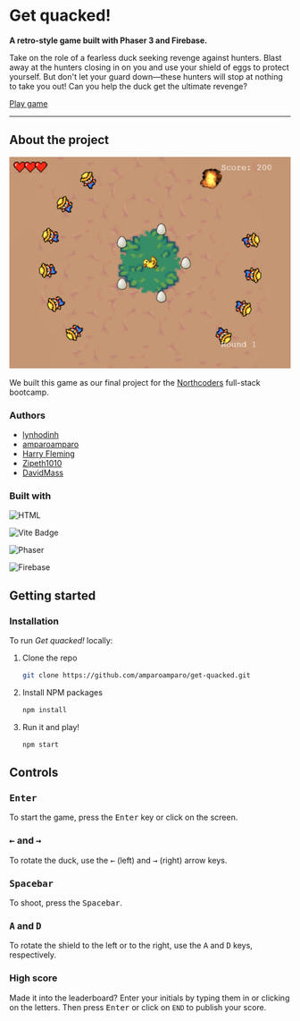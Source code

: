 # Get quacked!

**A retro-style game built with Phaser 3 and Firebase.**

Take on the role of a fearless duck seeking revenge against hunters. Blast away at the hunters closing in on you and use your shield of eggs to protect yourself. But don't let your guard down—these hunters will stop at nothing to take you out! Can you help the duck get the ultimate revenge?

<!-- PROJECT SHIELDS -->
<!-- [![Contributors][contributors-shield]][contributors-url] -->
<!-- [![Forks][forks-shield]][forks-url]
[![Stargazers][stars-shield]][stars-url]
[![Issues][issues-shield]][issues-url] -->
<!-- [![MIT License][license-shield]][license-url] -->

[Play game](https://)

---

## About the project

![Screenshot](public/assets/images/screenshot.png)

We built this game as our final project for the [Northcoders](https://northcoders.com) full-stack bootcamp.

### Authors

- [lynhodinh](https://github.com/lynhodinh)
- [amparoamparo](https://github.com/amparoamparo)
- [Harry Fleming](https://github.com/tooterfish)
- [Zipeth1010](https://github.com/Zipeth1010)
- [DavidMass](https://github.com/davidcmass)

### Built with

![HTML](https://img.shields.io/badge/HTML-E34F26?style=for-the-badge&logo=html5&logoColor=white)

![Vite Badge](https://img.shields.io/badge/Vite-646CFF?logo=vite&logoColor=fff&style=for-the-badge)

![Phaser](https://img.shields.io/badge/Phaser_3-b8e7f9?style=for-the-badge&logo=phaser3&logoColor=white)

![Firebase](https://img.shields.io/badge/Firebase-FFCA28?logo=firebase&logoColor=000&style=for-the-badge)

## Getting started

### Installation

To run _Get quacked!_ locally:

1. Clone the repo

   ```sh
   git clone https://github.com/amparoamparo/get-quacked.git
   ```

2. Install NPM packages

   ```sh
   npm install
   ```

3. Run it and play!

   ```sh
   npm start
   ```

## Controls

### <kbd>Enter</kbd>

To start the game, press the <kbd>Enter</kbd> key or click on the screen.

### <kbd>←</kbd> and <kbd>→</kbd>

To rotate the duck, use the <kbd>←</kbd> (left) and <kbd>→</kbd> (right) arrow keys.

### <kbd>Spacebar</kbd>

To shoot, press the <kbd>Spacebar</kbd>.

### <kbd>A</kbd> and <kbd>D</kbd>

To rotate the shield to the left or to the right, use the <kbd>A</kbd> and <kbd>D</kbd> keys, respectively.

### High score

Made it into the leaderboard? Enter your initials by typing them in or clicking on the letters. Then press <kbd>Enter</kbd> or click on `END` to publish your score.

